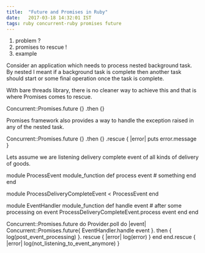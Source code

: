 ```yaml
---
title:  "Future and Promises in Ruby"
date:   2017-03-18 14:32:01 IST
tags: ruby concurrent-ruby promises future
---
```


1. problem ?
2. promises to rescue !
3. example

Consider an application which needs to process nested background task. By nested
I meant if a background task is complete then another task should start
or some final operation once the task is complete.

With bare threads library, there is no cleaner way to achieve this and that is where
Promises comes to rescue.

Concurrent::Promises.future {}
.then {}

Promises framework also provides a way to handle the exception raised in any of
the nested task.

Concurrent::Promises.future {}
.then {}
.rescue { |error| puts error.message }

Lets assume we are listening delivery complete event of all kinds of delivery of
goods.

module ProcessEvent
    module_function
    def process event
        # something
    end
end

module ProcessDeliveryCompleteEvent < ProcessEvent
end

module EventHandler
    module_function
    def handle event
        # after some processing on event
        ProcessDeliveryCompleteEvent.process event
    end
end

Concurrent::Promises.future do
    Provider.poll do |event|
        Concurrent::Promises.future{ EventHandler.handle event }.
        then { log(post_event_processing) }.
        rescue { |error| log(error) }
    end
end.rescue { |error| log(not_listening_to_event_anymore) }
